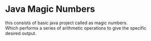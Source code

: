 # Java Magic Numbers
this consists of basic java project called as magic numbers.\
Which performs a series of arithmetic operations to give the specific desired output. 

